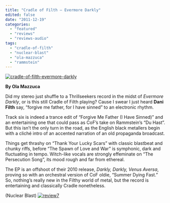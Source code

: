 ```yaml
---
title: "Cradle of Filth – Evermore Darkly"
edited: false
date: "2011-12-19"
categories:
  - "featured"
  - "reviews"
  - "reviews-audio"
tags:
  - "cradle-of-filth"
  - "nuclear-blast"
  - "ola-mazzuca"
  - "rammstein"
---
```


[![](http://www.hellbound.ca/wp-content/uploads/2011/12/cradle-of-filth-evermore-darkly.jpg "cradle-of-filth-evermore-darkly")](http://www.hellbound.ca/wp-content/uploads/2011/12/cradle-of-filth-evermore-darkly.jpg)

**By Ola Mazzuca**

Did my stereo just shuffle to a Thrillseekers record in the midst of _Evermore Darkly_, or is this still Cradle of Filth playing? Cause I swear I just heard **Dani Filth** say, “forgive me father, for I have sinned” to an electronic rhythm.

Track six is indeed a trance edit of “Forgive Me Father (I Have Sinned)” and an entertaining one that could pass as CoF’s take on Rammstein’s “Du Hast”. But this isn’t the only turn in the road, as the English black metallers begin with a cliché intro of an accented narration of an old propaganda broadcast.

Things get thrashy on “Thank Your Lucky Scars” with classic blastbeat and chunky riffs, before “The Spawn of Love and War” is symphonic, dark and fluctuating in tempo. Witch-like vocals are strongly effeminate on “The Persecution Song”, its mood rough and far from ethereal.

The EP is an offshoot of their 2010 release, _Darkly, Darkly, Venus Aversa_, proving so with an orchestral version of CoF oldie, “Summer Dying Fast.” So, nothing’s really new in the Filthy world of metal, but the record is entertaining and classically Cradle nonetheless.

(Nuclear Blast) [![](http://www.hellbound.ca/wp-content/uploads/2009/07/review72.png "review7")](http://www.hellbound.ca/wp-content/uploads/2009/07/review72.png)
